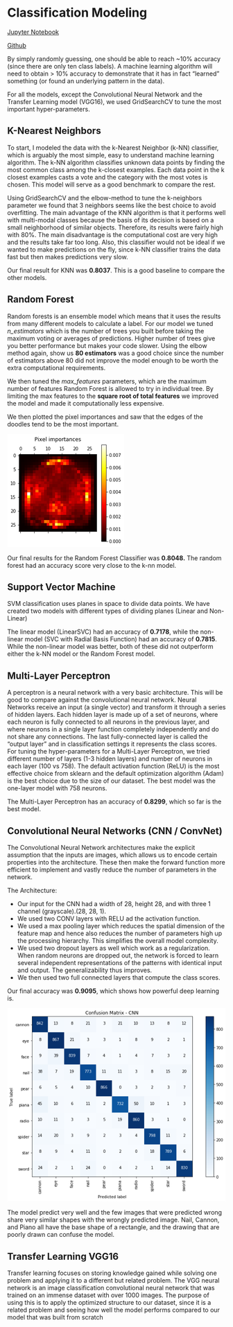 # Classification Modeling

[Jupyter Notebook](http://nbviewer.jupyter.org/github/nolanadams1230/Doodle_Classification/blob/master/notebooks/Classification%20Models%20-%20Doodles.ipynb)

[Github](https://github.com/nolanadams1230/Doodle_Classification/blob/master/notebooks/Classification%20Models%20-%20Doodles.ipynb)

By simply randomly guessing, one should be able to reach ~10% accuracy (since there are only ten class labels). A machine learning algorithm will need to obtain > 10% accuracy to demonstrate that it has in fact “learned” something (or found an underlying pattern in the data).

For all the models, except the Convolutional Neural Network and the Transfer Learning model (VGG16), we used GridSearchCV to tune the most important hyper-parameters.

## K-Nearest Neighbors

To start, I modeled the data with the k-Nearest Neighbor (k-NN) classifier, which is arguably the most simple, easy to understand machine learning algorithm. The k-NN algorithm classifies unknown data points by finding the most common class among the k-closest examples. Each data point in the k closest examples casts a vote and the category with the most votes is chosen. This model will serve as a good benchmark to compare the rest.

Using GridSearchCV and the elbow-method to tune the k-neighbors parameter we found that 3 neighbors seems like the best choice to avoid overfitting. The main advantage of the KNN algorithm is that it performs well with multi-modal classes because the basis of its decision is based on a small neighborhood of similar objects. Therefore, its results were fairly high with 80%. The main disadvantage is the computational cost are very high and the results take far too long. Also, this classifier would not be ideal if we wanted to make predictions on the fly, since k-NN classifier trains the data fast but then makes predictions very slow.

Our final result for KNN was **0.8037**. This is a good baseline to compare the other models.

## Random Forest
Random forests is an ensemble model which means that it uses the results from many different models to calculate a label. For our model we tuned *n_estimators* which is the number of trees you built before taking the maximum voting or averages of predictions. Higher number of trees give you better performance but makes your code slower. Using the elbow method again, show us **80 estimators** was a good choice since the number of estimators above 80 did not improve the model enough to be worth the extra computational requirements.

We then tuned the *max_features* parameters, which are the maximum number of features Random Forest is allowed to try in individual tree. By limiting the max features to the **square root of total features** we improved the model and made it computationally less expensive.

We then plotted the pixel importances and saw that the edges of the doodles tend to be the most important.

![Pixel_Importances](images/pixel_importances.png)

Our final results for the Random Forest Classifier was **0.8048.** The random forest had an accuracy score very close to the k-nn model. 

## Support Vector Machine
SVM classification uses planes in space to divide data points. We have created two models with different types of dividing planes (Linear and Non-Linear)

The linear model (LinearSVC) had an accuracy of **0.7178**, while the non-linear model (SVC with Radial Basis Function) had an accuracy of **0.7815**. While the non-linear model was better, both of these did not outperform either the k-NN model or the Random Forest model.


## Multi-Layer Perceptron
A perceptron is a neural network with a very basic architecture. This will be good to compare against the convolutional neural network. Neural Networks receive an input (a single vector) and transform it through a series of hidden layers. Each hidden layer is made up of a set of neurons, where each neuron is fully connected to all neurons in the previous layer, and where neurons in a single layer function completely independently and do not share any connections. The last fully-connected layer is called the “output layer” and in classification settings it represents the class scores.
For tuning the hyper-parameters for a Multi-Layer Perceptron, we tried different number of layers (1-3 hidden layers) and number of neurons in each layer (100 vs 758). The default activation function (ReLU) is the most effective choice from sklearn and the default optimization algorithm (Adam) is the best choice due to the size of our dataset. The best model was the one-layer model with 758 neurons.


The Multi-Layer Perceptron has an accuracy of **0.8299**, which so far is the best model.


## Convolutional Neural Networks (CNN / ConvNet)
The Convolutional Neural Network architectures make the explicit assumption that the inputs are images, which allows us to encode certain properties into the architecture. These then make the forward function more efficient to implement and vastly reduce the number of parameters in the network.

The Architecture:
- Our input for the CNN had a width of 28, height 28, and with three 1 channel (grayscale).(28, 28, 1). 
- We used two CONV layers with RELU ad the activation function. 
- We used a max pooling layer which reduces the spatial dimension of the feature map and hence also reduces the number of parameters high up the processing hierarchy. This simplifies the overall model complexity. 
- We used two dropout layers as well which work as a regularization. When random neurons are dropped out, the network is forced to learn several independent representations of the patterns with identical input and output. The generalizability thus improves.
- We then used two full connected layers that compute the class scores.

Our final accuracy was **0.9095**, which shows how powerful deep learning is.

![CNN Predicted v True](images/cnn_predicted_true.png)

The model predict very well and the few images that were predicted wrong share very similar shapes with the wrongly predicted image. Nail, Cannon, and Piano all have the base shape of a rectangle, and the drawing that are poorly drawn can confuse the model.

## Transfer Learning VGG16

Transfer learning focuses on storing knowledge gained while solving one problem and applying it to a different but related problem. The VGG neural network is an image classification convolutional neural network that was trained on an immense dataset with over 1000 images. The purpose of using this is to apply the optimized structure to our dataset, since it is a related problem and seeing how well the model performs compared to our model that was built from scratch


